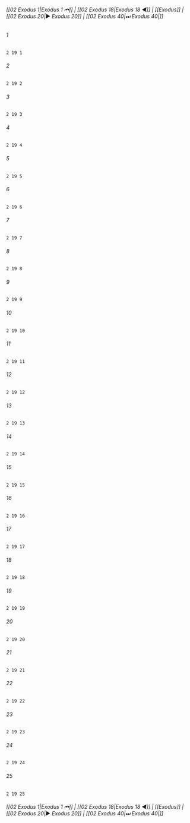 
###### [[02 Exodus 1|Exodus 1 ⏮]] | [[02 Exodus 18|Exodus 18 ◀]] | [[Exodus]] | [[02 Exodus 20|▶ Exodus 20]] | [[02 Exodus 40|⏭ Exodus 40|]]

###### 1
``` verse
2 19 1 
```
###### 2
``` verse
2 19 2 
```
###### 3
``` verse
2 19 3 
```
###### 4
``` verse
2 19 4 
```
###### 5
``` verse
2 19 5 
```
###### 6
``` verse
2 19 6 
```
###### 7
``` verse
2 19 7 
```
###### 8
``` verse
2 19 8 
```
###### 9
``` verse
2 19 9 
```
###### 10
``` verse
2 19 10 
```
###### 11
``` verse
2 19 11 
```
###### 12
``` verse
2 19 12 
```
###### 13
``` verse
2 19 13 
```
###### 14
``` verse
2 19 14 
```
###### 15
``` verse
2 19 15 
```
###### 16
``` verse
2 19 16 
```
###### 17
``` verse
2 19 17 
```
###### 18
``` verse
2 19 18 
```
###### 19
``` verse
2 19 19 
```
###### 20
``` verse
2 19 20 
```
###### 21
``` verse
2 19 21 
```
###### 22
``` verse
2 19 22 
```
###### 23
``` verse
2 19 23 
```
###### 24
``` verse
2 19 24 
```
###### 25
``` verse
2 19 25 
```

###### [[02 Exodus 1|Exodus 1 ⏮]] | [[02 Exodus 18|Exodus 18 ◀]] | [[Exodus]] | [[02 Exodus 20|▶ Exodus 20]] | [[02 Exodus 40|⏭ Exodus 40|]]


